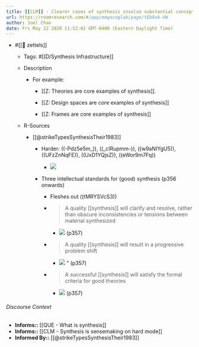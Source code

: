 ```yaml
---
title: [[CLM]] - Clearer cases of synthesis involve substantial conceptual innovation
url: https://roamresearch.com/#/app/megacoglab/page/tEb8xA-VW
author: Joel Chan
date: Fri May 22 2020 11:52:02 GMT-0400 (Eastern Daylight Time)
---
```


- #[[🌲 zettels]]

    - Tags: #[[D/Synthesis Infrastructure]]

    - Description

        - For example:

            - [[Z: Theories are core examples of synthesis]].

            - [[Z: Design spaces are core examples of synthesis]]

            - [[Z: Frames are core examples of synthesis]]

    - R-Sources

        - [[@strikeTypesSynthesisTheir1983]]

            - Harder: ((-Pdz5e5m_)), ((_cIRupmm-)), ((w9aNIYgU5)), ((UFzZnNqFE)), ((UxD1YQjsZ)), ((eWor9m7Fq))

                - ![](https://firebasestorage.googleapis.com/v0/b/firescript-577a2.appspot.com/o/imgs%2Fapp%2Fmegacoglab%2FagqYSANtmB?alt=media&token=b7c66a7a-ee69-4927-bec0-894a77d1f350)

            - Three intellectual standards for (good) synthesis (p356 onwards)

                - Fleshes out ((tMRYSVcS3))

                - > A quality [[synthesis]] will clarify and resolve, rather than obscure inconsistencies or tensions between material synthesized

                    - ![](https://firebasestorage.googleapis.com/v0/b/firescript-577a2.appspot.com/o/imgs%2Fapp%2Fmegacoglab%2FwVfN0OkrPc?alt=media&token=4c987e60-8f2a-422b-89f7-74d652f4aefd) (p357)

                - > A quality [[synthesis]] will result in a progressive problem shift

                    - ![](https://firebasestorage.googleapis.com/v0/b/firescript-577a2.appspot.com/o/imgs%2Fapp%2Fmegacoglab%2FmkZPSRtGTx?alt=media&token=8c9c4e90-6a91-4922-b18e-059a08d6a0d6) " (p357)

                - > A successful [[synthesis]] will satisfy the formal criteria for good theories

                    - ![](https://firebasestorage.googleapis.com/v0/b/firescript-577a2.appspot.com/o/imgs%2Fapp%2Fmegacoglab%2FU-AqM6BweT?alt=media&token=617cad8f-8247-46e7-8037-24547e6a585c) (p357)

###### Discourse Context

- **Informs::** [[QUE - What is synthesis]]
- **Informs::** [[CLM - Synthesis is sensemaking on hard mode]]
- **Informed By::** [[@strikeTypesSynthesisTheir1983]]
